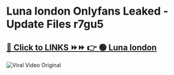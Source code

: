 
 # Luna london Onlyfans Leaked - Update Files r7gu5

## <h2><a href="https://clipsfans.com/Luna_london&ref=git">🔗 Click to LINKS ⏩⏩ 👉 🟢 Luna london </a></h2>

<a href="https://clipsfans.com/Luna_london&ref=git" rel="nofollow" data-target="animated-image.originalLink"><img src="https://i.ibb.co.com/xMMVF88/686577567.gif" alt="Viral Video Original" style="max-width: 100%; display: inline-block;" data-target="animated-image.originalImage"></a>

